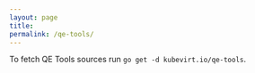 ```yaml
---
layout: page
title:
permalink: /qe-tools/
---
```


To fetch QE Tools sources run `go get -d kubevirt.io/qe-tools`.
